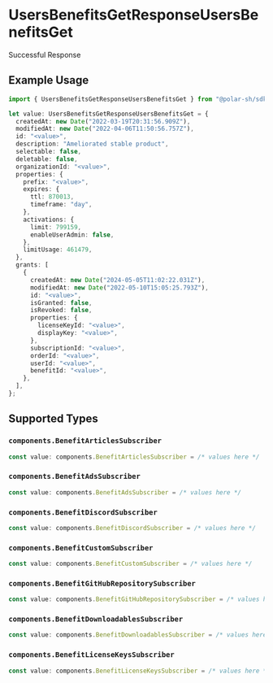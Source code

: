 # UsersBenefitsGetResponseUsersBenefitsGet

Successful Response

## Example Usage

```typescript
import { UsersBenefitsGetResponseUsersBenefitsGet } from "@polar-sh/sdk/models/operations";

let value: UsersBenefitsGetResponseUsersBenefitsGet = {
  createdAt: new Date("2022-03-19T20:31:56.909Z"),
  modifiedAt: new Date("2022-04-06T11:50:56.757Z"),
  id: "<value>",
  description: "Ameliorated stable product",
  selectable: false,
  deletable: false,
  organizationId: "<value>",
  properties: {
    prefix: "<value>",
    expires: {
      ttl: 870013,
      timeframe: "day",
    },
    activations: {
      limit: 799159,
      enableUserAdmin: false,
    },
    limitUsage: 461479,
  },
  grants: [
    {
      createdAt: new Date("2024-05-05T11:02:22.031Z"),
      modifiedAt: new Date("2022-05-10T15:05:25.793Z"),
      id: "<value>",
      isGranted: false,
      isRevoked: false,
      properties: {
        licenseKeyId: "<value>",
        displayKey: "<value>",
      },
      subscriptionId: "<value>",
      orderId: "<value>",
      userId: "<value>",
      benefitId: "<value>",
    },
  ],
};
```

## Supported Types

### `components.BenefitArticlesSubscriber`

```typescript
const value: components.BenefitArticlesSubscriber = /* values here */
```

### `components.BenefitAdsSubscriber`

```typescript
const value: components.BenefitAdsSubscriber = /* values here */
```

### `components.BenefitDiscordSubscriber`

```typescript
const value: components.BenefitDiscordSubscriber = /* values here */
```

### `components.BenefitCustomSubscriber`

```typescript
const value: components.BenefitCustomSubscriber = /* values here */
```

### `components.BenefitGitHubRepositorySubscriber`

```typescript
const value: components.BenefitGitHubRepositorySubscriber = /* values here */
```

### `components.BenefitDownloadablesSubscriber`

```typescript
const value: components.BenefitDownloadablesSubscriber = /* values here */
```

### `components.BenefitLicenseKeysSubscriber`

```typescript
const value: components.BenefitLicenseKeysSubscriber = /* values here */
```

